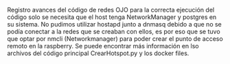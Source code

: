 Registro avances del código de redes
OJO para la correcta ejecución del código solo se necesita que el host tenga NetworkManager y postgres en su sistema. 
No pudimos utilizar hostapd junto a dnmasq debido a que no se podía conectar a la redes que se creaban con ellos, es por eso que se tuvo que optar por nmcli (Networkmanager) para poder crear el punto de acceso remoto en la raspberry.
Se puede encontrar más información en lso archivos del código principal CrearHotspot.py y los docker files.
